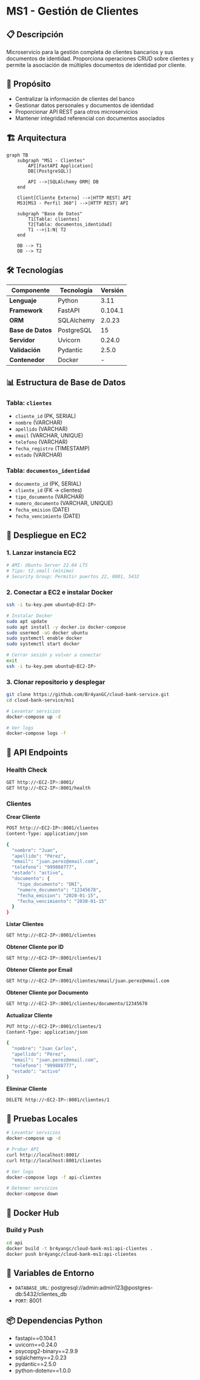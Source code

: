 # MS1 - Gestión de Clientes

## 📋 Descripción

Microservicio para la gestión completa de clientes bancarios y sus documentos de identidad. Proporciona operaciones CRUD sobre clientes y permite la asociación de múltiples documentos de identidad por cliente.

## 🎯 Propósito

- Centralizar la información de clientes del banco
- Gestionar datos personales y documentos de identidad
- Proporcionar API REST para otros microservicios
- Mantener integridad referencial con documentos asociados

## 🏗️ Arquitectura

```mermaid
graph TB
    subgraph "MS1 - Clientes"
        API[FastAPI Application]
        DB[(PostgreSQL)]
        
        API -->|SQLAlchemy ORM| DB
    end
    
    Client[Cliente Externo] -->|HTTP REST| API
    MS3[MS3 - Perfil 360°] -->|HTTP REST| API
    
    subgraph "Base de Datos"
        T1[Tabla: clientes]
        T2[Tabla: documentos_identidad]
        T1 -->|1:N| T2
    end
    
    DB --> T1
    DB --> T2
```

## 🛠️ Tecnologías

| Componente | Tecnología | Versión |
|------------|------------|---------|
| **Lenguaje** | Python | 3.11 |
| **Framework** | FastAPI | 0.104.1 |
| **ORM** | SQLAlchemy | 2.0.23 |
| **Base de Datos** | PostgreSQL | 15 |
| **Servidor** | Uvicorn | 0.24.0 |
| **Validación** | Pydantic | 2.5.0 |
| **Contenedor** | Docker | - |

## 📊 Estructura de Base de Datos

### Tabla: `clientes`
- `cliente_id` (PK, SERIAL)
- `nombre` (VARCHAR)
- `apellido` (VARCHAR)
- `email` (VARCHAR, UNIQUE)
- `telefono` (VARCHAR)
- `fecha_registro` (TIMESTAMP)
- `estado` (VARCHAR)

### Tabla: `documentos_identidad`
- `documento_id` (PK, SERIAL)
- `cliente_id` (FK → clientes)
- `tipo_documento` (VARCHAR)
- `numero_documento` (VARCHAR, UNIQUE)
- `fecha_emision` (DATE)
- `fecha_vencimiento` (DATE)

## 🚀 Despliegue en EC2

### 1. Lanzar instancia EC2
```bash
# AMI: Ubuntu Server 22.04 LTS
# Tipo: t2.small (mínimo)
# Security Group: Permitir puertos 22, 8001, 5432
```

### 2. Conectar a EC2 e instalar Docker
```bash
ssh -i tu-key.pem ubuntu@<EC2-IP>

# Instalar Docker
sudo apt update
sudo apt install -y docker.io docker-compose
sudo usermod -aG docker ubuntu
sudo systemctl enable docker
sudo systemctl start docker

# Cerrar sesión y volver a conectar
exit
ssh -i tu-key.pem ubuntu@<EC2-IP>
```

### 3. Clonar repositorio y desplegar
```bash
git clone https://github.com/Br4yanGC/cloud-bank-service.git
cd cloud-bank-service/ms1

# Levantar servicios
docker-compose up -d

# Ver logs
docker-compose logs -f
```

## 📝 API Endpoints

### Health Check
```bash
GET http://<EC2-IP>:8001/
GET http://<EC2-IP>:8001/health
```

### Clientes

**Crear Cliente**
```bash
POST http://<EC2-IP>:8001/clientes
Content-Type: application/json

{
  "nombre": "Juan",
  "apellido": "Pérez",
  "email": "juan.perez@email.com",
  "telefono": "999888777",
  "estado": "activo",
  "documento": {
    "tipo_documento": "DNI",
    "numero_documento": "12345678",
    "fecha_emision": "2020-01-15",
    "fecha_vencimiento": "2030-01-15"
  }
}
```

**Listar Clientes**
```bash
GET http://<EC2-IP>:8001/clientes
```

**Obtener Cliente por ID**
```bash
GET http://<EC2-IP>:8001/clientes/1
```

**Obtener Cliente por Email**
```bash
GET http://<EC2-IP>:8001/clientes/email/juan.perez@email.com
```

**Obtener Cliente por Documento**
```bash
GET http://<EC2-IP>:8001/clientes/documento/12345678
```

**Actualizar Cliente**
```bash
PUT http://<EC2-IP>:8001/clientes/1
Content-Type: application/json

{
  "nombre": "Juan Carlos",
  "apellido": "Pérez",
  "email": "juan.perez@email.com",
  "telefono": "999888777",
  "estado": "activo"
}
```

**Eliminar Cliente**
```bash
DELETE http://<EC2-IP>:8001/clientes/1
```

## 🧪 Pruebas Locales

```bash
# Levantar servicios
docker-compose up -d

# Probar API
curl http://localhost:8001/
curl http://localhost:8001/clientes

# Ver logs
docker-compose logs -f api-clientes

# Detener servicios
docker-compose down
```

## 🐳 Docker Hub

### Build y Push
```bash
cd api
docker build -t br4yangc/cloud-bank-ms1:api-clientes .
docker push br4yangc/cloud-bank-ms1:api-clientes
```

## 🔧 Variables de Entorno

- `DATABASE_URL`: postgresql://admin:admin123@postgres-db:5432/clientes_db
- `PORT`: 8001

## 📦 Dependencias Python

- fastapi==0.104.1
- uvicorn==0.24.0
- psycopg2-binary==2.9.9
- sqlalchemy==2.0.23
- pydantic==2.5.0
- python-dotenv==1.0.0
